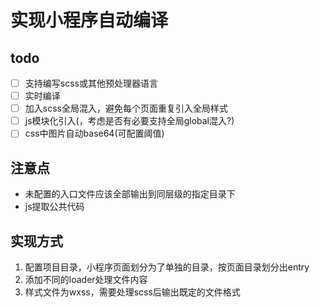 # 实现小程序自动编译

## todo
 - [ ] 支持编写scss或其他预处理器语言
 - [ ] 实时编译
 - [ ] 加入scss全局混入，避免每个页面重复引入全局样式
 - [ ] js模块化引入(，考虑是否有必要支持全局global混入?)
 - [ ] css中图片自动base64(可配置阈值)

## 注意点
- 未配置的入口文件应该全部输出到同层级的指定目录下
- js提取公共代码

## 实现方式
1. 配置项目目录，小程序页面划分为了单独的目录，按页面目录划分出entry
2. 添加不同的loader处理文件内容
3. 样式文件为wxss，需要处理scss后输出既定的文件格式
